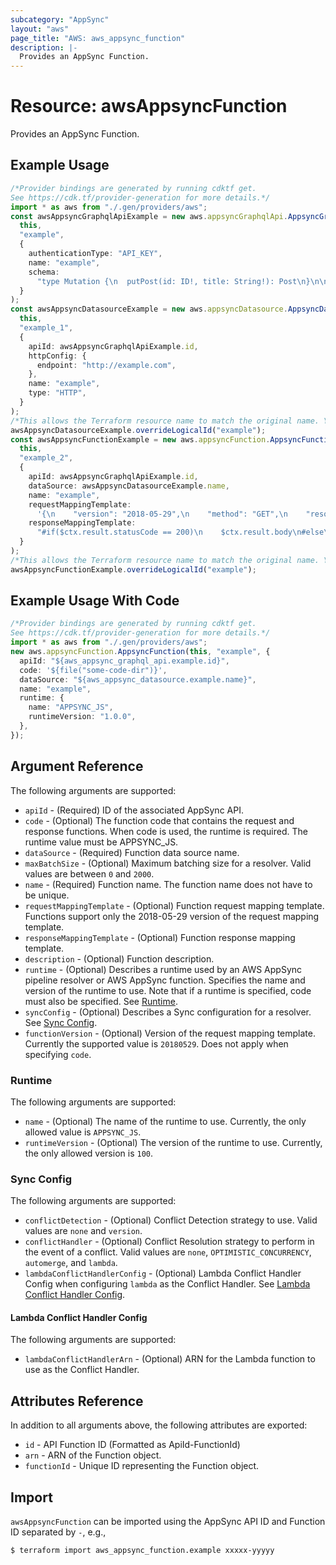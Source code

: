 ```yaml
---
subcategory: "AppSync"
layout: "aws"
page_title: "AWS: aws_appsync_function"
description: |-
  Provides an AppSync Function.
---
```


# Resource: awsAppsyncFunction

Provides an AppSync Function.

## Example Usage

```typescript
/*Provider bindings are generated by running cdktf get.
See https://cdk.tf/provider-generation for more details.*/
import * as aws from "./.gen/providers/aws";
const awsAppsyncGraphqlApiExample = new aws.appsyncGraphqlApi.AppsyncGraphqlApi(
  this,
  "example",
  {
    authenticationType: "API_KEY",
    name: "example",
    schema:
      "type Mutation {\n  putPost(id: ID!, title: String!): Post\n}\n\ntype Post {\n  id: ID!\n  title: String!\n}\n\ntype Query {\n  singlePost(id: ID!): Post\n}\n\nschema {\n  query: Query\n  mutation: Mutation\n}\n",
  }
);
const awsAppsyncDatasourceExample = new aws.appsyncDatasource.AppsyncDatasource(
  this,
  "example_1",
  {
    apiId: awsAppsyncGraphqlApiExample.id,
    httpConfig: {
      endpoint: "http://example.com",
    },
    name: "example",
    type: "HTTP",
  }
);
/*This allows the Terraform resource name to match the original name. You can remove the call if you don't need them to match.*/
awsAppsyncDatasourceExample.overrideLogicalId("example");
const awsAppsyncFunctionExample = new aws.appsyncFunction.AppsyncFunction(
  this,
  "example_2",
  {
    apiId: awsAppsyncGraphqlApiExample.id,
    dataSource: awsAppsyncDatasourceExample.name,
    name: "example",
    requestMappingTemplate:
      '{\n    "version": "2018-05-29",\n    "method": "GET",\n    "resourcePath": "/",\n    "params":{\n        "headers": $utils.http.copyheaders($ctx.request.headers)\n    }\n}\n',
    responseMappingTemplate:
      "#if($ctx.result.statusCode == 200)\n    $ctx.result.body\n#else\n    $utils.appendError($ctx.result.body, $ctx.result.statusCode)\n#end\n",
  }
);
/*This allows the Terraform resource name to match the original name. You can remove the call if you don't need them to match.*/
awsAppsyncFunctionExample.overrideLogicalId("example");

```

## Example Usage With Code

```typescript
/*Provider bindings are generated by running cdktf get.
See https://cdk.tf/provider-generation for more details.*/
import * as aws from "./.gen/providers/aws";
new aws.appsyncFunction.AppsyncFunction(this, "example", {
  apiId: "${aws_appsync_graphql_api.example.id}",
  code: '${file("some-code-dir")}',
  dataSource: "${aws_appsync_datasource.example.name}",
  name: "example",
  runtime: {
    name: "APPSYNC_JS",
    runtimeVersion: "1.0.0",
  },
});

```

## Argument Reference

The following arguments are supported:

* `apiId` - (Required) ID of the associated AppSync API.
* `code` - (Optional) The function code that contains the request and response functions. When code is used, the runtime is required. The runtime value must be APPSYNC\_JS.
* `dataSource` - (Required) Function data source name.
* `maxBatchSize` - (Optional) Maximum batching size for a resolver. Valid values are between `0` and `2000`.
* `name` - (Required) Function name. The function name does not have to be unique.
* `requestMappingTemplate` - (Optional) Function request mapping template. Functions support only the 2018-05-29 version of the request mapping template.
* `responseMappingTemplate` - (Optional) Function response mapping template.
* `description` - (Optional) Function description.
* `runtime` - (Optional) Describes a runtime used by an AWS AppSync pipeline resolver or AWS AppSync function. Specifies the name and version of the runtime to use. Note that if a runtime is specified, code must also be specified. See [Runtime](#runtime).
* `syncConfig` - (Optional) Describes a Sync configuration for a resolver. See [Sync Config](#sync-config).
* `functionVersion` - (Optional) Version of the request mapping template. Currently the supported value is `20180529`. Does not apply when specifying `code`.

### Runtime

The following arguments are supported:

* `name` - (Optional) The name of the runtime to use. Currently, the only allowed value is `APPSYNC_JS`.
* `runtimeVersion` - (Optional) The version of the runtime to use. Currently, the only allowed version is `100`.

### Sync Config

The following arguments are supported:

* `conflictDetection` - (Optional) Conflict Detection strategy to use. Valid values are `none` and `version`.
* `conflictHandler` - (Optional) Conflict Resolution strategy to perform in the event of a conflict. Valid values are `none`, `OPTIMISTIC_CONCURRENCY`, `automerge`, and `lambda`.
* `lambdaConflictHandlerConfig` - (Optional) Lambda Conflict Handler Config when configuring `lambda` as the Conflict Handler. See [Lambda Conflict Handler Config](#lambda-conflict-handler-config).

#### Lambda Conflict Handler Config

The following arguments are supported:

* `lambdaConflictHandlerArn` - (Optional) ARN for the Lambda function to use as the Conflict Handler.

## Attributes Reference

In addition to all arguments above, the following attributes are exported:

* `id` - API Function ID (Formatted as ApiId-FunctionId)
* `arn` - ARN of the Function object.
* `functionId` - Unique ID representing the Function object.

## Import

`awsAppsyncFunction` can be imported using the AppSync API ID and Function ID separated by `-`, e.g.,

```console
$ terraform import aws_appsync_function.example xxxxx-yyyyy
```
